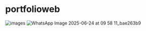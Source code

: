 # portfolioweb
![images](https://github.com/user-attachments/assets/abbb48af-a43f-4aa9-a902-d3949e06ab48)
![WhatsApp Image 2025-06-24 at 09 58 11_bae263b9](https://github.com/user-attachments/assets/24d48a0f-2685-4713-a93b-c6bb18d0b431)
